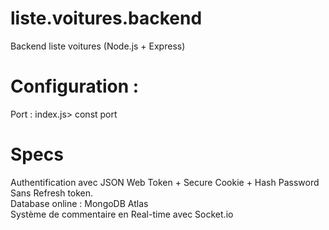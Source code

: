 # liste.voitures.backend
 Backend liste voitures (Node.js + Express)

# Configuration : 
Port : index.js> const port

# Specs
Authentification avec JSON Web Token + Secure Cookie + Hash Password 
Sans Refresh token. <br/>
Database online : MongoDB Atlas <br/>
Système de commentaire en Real-time avec Socket.io <br/> 